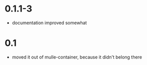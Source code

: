 # 0.1.1-3

* documentation improved somewhat

# 0.1

* moved it out of mulle-container, because it didn't belong there
